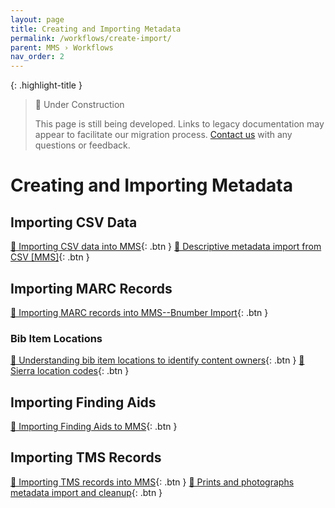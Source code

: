 ```yaml
---
layout: page
title: Creating and Importing Metadata
permalink: /workflows/create-import/
parent: MMS › Workflows
nav_order: 2
---
```


{: .highlight-title }
> 🚧 Under Construction
>
> This page is still being developed. Links to legacy documentation may appear to facilitate our migration process. [Contact us](/metadata-documentation/contact/) with any questions or feedback.

# Creating and Importing Metadata

## Importing CSV Data
[📄 Importing CSV data into MMS](https://docs.google.com/document/u/0/d/1-ieIY9Lk0N_RDZsfQKEFFctSmmXA0mBjSyGzNbRqaI4/edit){: .btn }
[📄 Descriptive metadata import from CSV [MMS]](https://docs.google.com/document/u/0/d/1eIEpKMR8lQD8zDjCRUkV7mtLo3LetbnimcZDQJxaF5c/edit){: .btn }

## Importing MARC Records
[📄 Importing MARC records into MMS--Bnumber Import](https://docs.google.com/document/u/0/d/1P0eNDiyx7BKQUmoWjAaav5XTgDClMEVHN9NAX1exHBk/edit){: .btn }

### Bib Item Locations
[📄 Understanding bib item locations to identify content owners](https://docs.google.com/document/d/1BxUlPg_TXrn-gWHqOdql_V9NnLT80MPnDboXd0abHok/edit){: .btn }
[📄 Sierra location codes](https://docs.google.com/spreadsheets/d/1E8Dbd8M5OotQfGaKjL5cLKlyex5g8D1KBeZeArJtcuU/edit){: .btn }

## Importing Finding Aids
[📄 Importing Finding Aids to MMS](https://docs.google.com/document/u/0/d/1MfpJ4J_FYlC99DCm1jgkmkJqFYZb3kYkeiEp4fvaPNo/edit){: .btn }

## Importing TMS Records
[📄 Importing TMS records into MMS](https://docs.google.com/document/u/0/d/1X5dDqpBAKaODoHKo-DGDYcmijDL4-U55aP4LPAhn_ko/edit){: .btn }
[📄 Prints and photographs metadata import and cleanup](https://docs.google.com/document/u/0/d/1s8LWJCkcNqqC1T7izIzyxabj18Cpxfcs851TjHLnCEM/edit){: .btn }